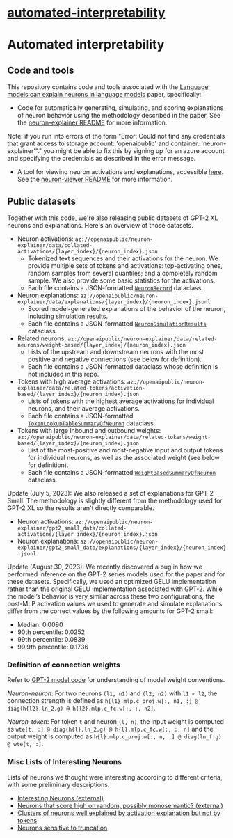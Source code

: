 # [automated-interpretability](https://github.com/openai/automated-interpretability)

# Automated interpretability

## Code and tools

This repository contains code and tools associated with the [Language models can explain neurons in
language models](https://openaipublic.blob.core.windows.net/neuron-explainer/paper/index.html) paper, specifically:

* Code for automatically generating, simulating, and scoring explanations of neuron behavior using
the methodology described in the paper. See the
[neuron-explainer README](neuron-explainer/README.md) for more information.

Note: if you run into errors of the form "Error: Could not find any credentials that grant access to storage account: 'openaipublic' and container: 'neuron-explainer'"." you might be able to fix this by signing up for an azure account and specifying the credentials as described in the error message. 

* A tool for viewing neuron activations and explanations, accessible
[here](https://openaipublic.blob.core.windows.net/neuron-explainer/neuron-viewer/index.html). See
the [neuron-viewer README](neuron-viewer/README.md) for more information.

## Public datasets

Together with this code, we're also releasing public datasets of GPT-2 XL neurons and explanations.
Here's an overview of those datasets.  

* Neuron activations: `az://openaipublic/neuron-explainer/data/collated-activations/{layer_index}/{neuron_index}.json`
    - Tokenized text sequences and their activations for the neuron. We
    provide multiple sets of tokens and activations: top-activating ones, random
    samples from several quantiles; and a completely random sample. We also provide
    some basic statistics for the activations.
    - Each file contains a JSON-formatted
    [`NeuronRecord`](neuron-explainer/neuron_explainer/activations/activations.py#L89) dataclass.
* Neuron explanations: `az://openaipublic/neuron-explainer/data/explanations/{layer_index}/{neuron_index}.jsonl`
    - Scored model-generated explanations of the behavior of the neuron, including simulation results.
    - Each file contains a JSON-formatted
    [`NeuronSimulationResults`](neuron-explainer/neuron_explainer/explanations/explanations.py#L146)
    dataclass.
* Related neurons: `az://openaipublic/neuron-explainer/data/related-neurons/weight-based/{layer_index}/{neuron_index}.json`
    - Lists of the upstream and downstream neurons with the most positive and negative connections (see below for definition).
    - Each file contains a JSON-formatted dataclass whose definition is not included in this repo.
* Tokens with high average activations:
`az://openaipublic/neuron-explainer/data/related-tokens/activation-based/{layer_index}/{neuron_index}.json`
    - Lists of tokens with the highest average activations for individual neurons, and their average activations.
    - Each file contains a JSON-formatted [`TokenLookupTableSummaryOfNeuron`](neuron-explainer/neuron_explainer/activations/token_connections.py#L36)
    dataclass.
* Tokens with large inbound and outbound weights:
`az://openaipublic/neuron-explainer/data/related-tokens/weight-based/{layer_index}/{neuron_index}.json`
    - List of the most-positive and most-negative input and output tokens for individual neurons,
    as well as the associated weight (see below for definition). 
    - Each file contains a JSON-formatted [`WeightBasedSummaryOfNeuron`](neuron-explainer/neuron_explainer/activations/token_connections.py#L17)
    dataclass.

Update (July 5, 2023):
We also released a set of explanations for GPT-2 Small. The methodology is slightly different from the methodology used for GPT-2 XL so the results aren't directly comparable.
* Neuron activations: `az://openaipublic/neuron-explainer/gpt2_small_data/collated-activations/{layer_index}/{neuron_index}.json`
* Neuron explanations: `az://openaipublic/neuron-explainer/gpt2_small_data/explanations/{layer_index}/{neuron_index}.jsonl`

Update (August 30, 2023): We recently discovered a bug in how we performed inference on the GPT-2 series models used for the paper and for these datasets. Specifically, we used an optimized GELU implementation rather than the original GELU implementation associated with GPT-2. While the model’s behavior is very similar across these two configurations, the post-MLP activation values we used to generate and simulate explanations differ from the correct values by the following amounts for GPT-2 small:

- Median: 0.0090
- 90th percentile: 0.0252
- 99th percentile: 0.0839
- 99.9th percentile: 0.1736

### Definition of connection weights

Refer to [GPT-2 model code](https://github.com/openai/gpt-2/blob/master/src/model.py) for
understanding of model weight conventions.

*Neuron-neuron*: For two neurons `(l1, n1)` and `(l2, n2)` with `l1 < l2`, the connection strength is defined as
`h{l1}.mlp.c_proj.w[:, n1, :] @ diag(h{l2}.ln_2.g) @ h{l2}.mlp.c_fc.w[:, :, n2]`.

*Neuron-token*: For token `t` and neuron `(l, n)`, the input weight is computed as
`wte[t, :] @ diag(h{l}.ln_2.g) @ h{l}.mlp.c_fc.w[:, :, n]`
and the output weight is computed as
`h{l}.mlp.c_proj.w[:, n, :] @ diag(ln_f.g) @ wte[t, :]`.

### Misc Lists of Interesting Neurons
Lists of neurons we thought were interesting according to different criteria, with some preliminary descriptions.
* [Interesting Neurons (external)](https://docs.google.com/spreadsheets/d/1p7fYs31NU8sJoeKyUx4Mn2laGx8xXfHg_KcIvYiKPpg/edit#gid=0)
* [Neurons that score high on random, possibly monosemantic? (external)](https://docs.google.com/spreadsheets/d/1TqKFcz-84jyIHLU7VRoTc8BoFBMpbgac-iNBnxVurQ8/edit?usp=sharing)
* [Clusters of neurons well explained by activation explanation but not by tokens](https://docs.google.com/document/d/1lWhKowpKDdwTMALD_K541cdwgGoQx8DFUSuEe1U2AGE/edit?usp=sharing)
* [Neurons sensitive to truncation](https://docs.google.com/document/d/1x89TWBvuHcyC2t01EDbJZJ5LQYHozlcS-VUmr5shf_A/edit?usp=sharing)
